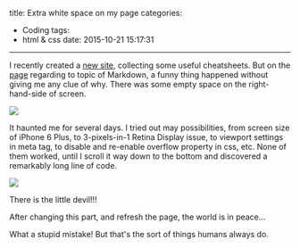 title: Extra white space on my page
categories:
  - Coding
tags:
  - html & css
date: 2015-10-21 15:17:31
---
I recently created a [new site](http://wangyizhe.net/cheatsheets), collecting some useful cheatsheets. But on the [page](http://wangyizhe.net/cheatsheets/markdown) regarding to topic of Markdown, a funny thing happened without giving me any clue of why. There was some empty space on the right-hand-side of screen.

![](/img/2015/10/html-white-space-on-the-right-side-of-page.png)

It haunted me for several days. I tried out may possibilities, from screen size of iPhone 6 Plus, to 3-pixels-in-1 Retina Display issue, to viewport settings in meta tag, to disable and re-enable overflow property in css, etc. None of them worked, until I scroll it way down to the bottom and discovered a remarkably long line of code.

![](/img/2015/10/html-extra-long-line.png)

There is the little devil!!!

After changing this part, and refresh the page, the world is in peace...

What a stupid mistake! But that's the sort of things humans always do.

